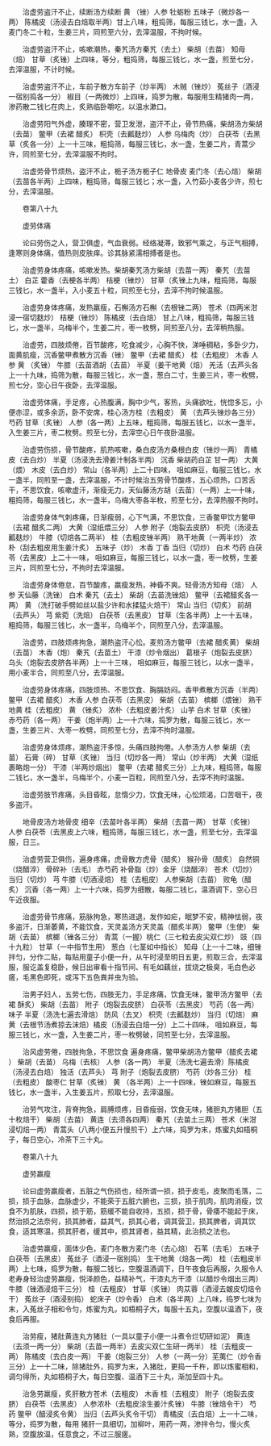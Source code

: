 <!-- { "loadSidebar": true } -->
　　治虚劳盗汗不止，续断汤方续断 黄 （锉）人参 牡蛎粉 五味子（微炒各一两） 陈橘皮（汤浸去白焙取半两）甘上八味，粗捣筛，每服三钱匕，水一盏，入麦门冬二十粒，生姜三片，同煎至六分，去滓温服，不拘时候。

　　治虚劳盗汗不止，咳嗽潮热，秦艽汤方秦艽（去土） 柴胡（去苗） 知母（焙） 甘草（炙锉）上四味，等分，粗捣筛，每服三钱匕，水一盏，煎至七分，去滓温服，不计时候。

　　治虚劳盗汗不止，车前子散方车前子（炒半两） 木贼（锉炒） 菟丝子（酒浸一宿别捣各一分） 椒目（一两微炒）上四味，捣罗为散，每服用生精猪肉一两，渗药散二钱匕在肉上，炙熟临卧嚼吃，以温水漱口。

　　治虚劳阳气外虚，腠理不密，营卫发泄，盗汗不止，骨节热痛，柴胡汤方柴胡（去苗） 鳖甲（去裙 醋炙） 枳壳（去瓤麸炒） 人参 乌梅肉（炒） 白茯苓（去黑草（炙各一分）上一十三味，粗捣筛，每服三钱匕，水一盏，生姜二片，青蒿少许，同煎至七分，去滓温服不拘时。

　　治虚劳骨节烦热，盗汗不止，栀子汤方栀子仁 地骨皮 麦门冬（去心焙） 柴胡（去苗各半两）上四味，粗捣筛，每服三钱匕；水一盏，入竹茹小麦各少许，煎七分，去滓温服。

　　卷第八十九

　　虚劳体痛

　　论曰劳伤之人，营卫俱虚，气血衰弱。经络凝滞，致邪气乘之，与正气相搏，逢寒则身体痛，值热则皮肤痒。诊其脉紧濡相搏者是也。

　　治虚劳身体疼痛，咳嗽发热。柴胡秦艽汤方柴胡（去苗一两） 秦艽（去苗土） 白芷 藿香（去梗各半两） 桔梗（锉炒） 甘草（炙锉上九味，粗捣筛，每服三钱匕，水一盏半，入小麦五十粒，同煎至七分，去滓不拘时候温服。

　　治虚劳身体疼痛，发热羸瘦，石槲汤方石槲（去根锉二两） 苍术（四两米泔浸一宿切麸炒） 桔梗（锉炒） 陈橘皮（去白焙） 甘上八味，粗捣筛，每服三钱匕，水一盏半，乌梅半个，生姜二片，枣一枚劈，同煎至八分，去滓稍热服。

　　治虚劳，四肢烦倦，百节酸疼，吃食减少，心胸不快，涕唾稠粘，多卧少力，面黄肌瘦，沉香鳖甲煮散方沉香（锉） 鳖甲（去裙 醋炙） 桂（去粗皮） 木香 人参 黄 （炙锉） 牛膝（去苗酒胡（去苗） 半夏（姜干地黄（焙） 羌活（去芦头各上一十九味，捣筛为散，每服三钱匕，水一盏，葱白二寸，生姜三片，枣一枚劈，煎七分，空心日午夜卧，去滓温服。

　　治虚劳体痛，手足疼，心热腹满，胸中少气，客热，头痛欲吐，恍惚多忘，小便赤涩，或多余沥，卧不安席，桂心汤方桂（去粗皮） 黄 （去芦头锉炒各三分） 芍药 甘草（炙锉） 人参（各一两）上五味，粗捣筛，每服五钱匕，以水一盏半，入生姜三片，枣二枚劈。煎至七分，去滓空心日午夜卧温服。

　　治虚劳伤损，骨节酸疼，肌热咳嗽，桑白皮汤方桑根白皮（锉炒一两） 青橘皮（去白炒） 半夏（汤浸洗去滑姜汁制各半两） 沉香 柴胡药白芷 甘一两） 大黄（煨） 木皮（去白炒） 常山（各半两）上二十四味， 咀如麻豆，每服三钱匕，水一盏半，同煎至一盏，去滓温服，不计时候治五劳骨节酸疼，五心烦热，口苦舌干，不思饮食，咳嗽虚汗，渐瘦无力，天仙藤汤方胡（去苗）（一两）上一十味，粗捣筛，每服三钱匕，水一盏半，乌梅大枣各半枚，煎至七分，去滓热服不拘时。

　　治虚劳身体气刺疼痛，日渐瘦弱，心下气满，不思饮食，三香鳖甲饮方鳖甲（去裙 醋炙二两） 大黄（湿纸煨三分） 人参 附子（炮裂去皮脐） 枳壳（汤浸去瓤麸炒） 牛膝（切焙各二两半） 桂（去粗皮锉半两） 熟干地黄（一两半炒） 浓朴（刮去粗皮用生姜汁炙） 五味子（炒） 木香 丁香 当归（切炒） 白术 芍药 白茯苓（去黑皮）上二十一味， 咀如麻豆，每服三钱匕，以水一盏，枣一枚劈，生姜三片，同煎至七分，不拘时去滓温服。

　　治虚劳身体倦怠，百节酸疼，羸瘦发热，神昏不爽。轻骨汤方知母（焙） 人参 天仙藤（洗锉） 白术 秦艽（去土） 柴胡（去苗洗锉焙） 鳖甲（去裙醋炙各一两） 黄 （洗打破手劈如丝以盐少许和水揉猛火焙干） 常山 当归（切炙） 前胡（去芦头） 芎 紫菀（洗焙） 白茯苓（去黑皮） 甘草（生各半两）上一十五味，粗捣筛，每服三钱匕，水一盏半，乌梅半个，同煎至八分，去滓温服。

　　治虚劳，四肢烦疼拘急，潮热盗汗心忪。麦煎汤方鳖甲（去裙 醋炙黄） 柴胡（去苗） 木香（炮） 秦艽（去苗土） 干漆（炒令烟出） 葛根子（炮裂去皮脐） 乌头（炮裂去皮脐各半两）上一十三味， 咀如麻豆，每服三钱匕，以水一盏半，用小麦半合，同煎至八分，去滓温服。

　　治虚劳身体疼痛，四肢烦热、不思饮食、胸膈妨闷。香甲煮散方沉香（半两） 鳖甲（去裙 醋炙） 木香 人参 白茯苓（去黑皮） 柴胡（去苗） 槟榔（煨锉） 熟干地黄 桂（去粗皮） 黄 （锉炙） 浓朴（去粗皮姜汁炙） 山芋 白术 甘草（炙锉） 赤芍药（各一两） 干姜（炮半两）上一十六味，捣罗为散，每服三钱匕，水一盏，生姜三片、大枣一枚劈，同煎至七分，去滓不拘时温服。

　　治虚劳身体烦疼，潮热盗汗多惊，头痛四肢拘倦。人参汤方人参 柴胡（去苗） 石膏（碎） 甘草（炙锉） 当归（切炒各一两） 常山（炒半两） 大黄（湿纸裹略炮一分） 干漆（半两炒烟出） 鳖甲（去裙 醋炙三分）上九味，粗捣筛，每服二钱匕，水一盏半，乌梅半个，小麦一百粒，同煎至八分，去滓不拘时温服。

　　治虚劳肢节疼痛，头目昏眩，怠惰少力，饮食无味，心忪烦渴，口苦咽干，夜多盗汗。

　　地骨皮汤方地骨皮 细辛（去苗叶各半两） 柴胡（去苗一两） 甘草（炙锉） 人参 白茯苓（去黑皮上六味，粗捣筛，每服三钱匕，水一盏，煎至七分，去滓温服，日三。

　　治虚劳营卫俱伤，遍身疼痛，虎骨散方虎骨（醋炙） 猴孙骨（醋炙） 自然铜（烧醋淬） 骨碎补（去毛） 赤芍药 补骨脂（炒）金牙（烧醋淬） 苍术（切炒） 当归（切炒） 芎 牛膝（切酒浸焙） 桂（去粗皮） 人参柴胡（去苗） 败龟（醋炙） 沉香（各一两）上一十六味，捣罗为细散，每服二钱匕，温酒调下，空心日午近夜服。

　　治虚劳骨节疼痛，筋脉拘急，寒热进退，发作如疟，眠梦不安，精神怯弱，夜多盗汗，日渐萎黄，不能饮食，天灵盖汤方天灵盖（醋炙半两） 鳖甲（生使） 柴胡（去苗） 槟榔（锉各三分） 青蒿（一握）桃仁（三七粒去皮尖双仁炒） 豉（四十九粒） 甘草（一中指节生用） 葱白（七茎如中指长） 知母（上一十二味，细锉拌匀，分作二贴，每贴用童子小便一升，从午时浸至明日五更，煎取三合，去滓温服，服讫盖复稳卧，候日出审看十指节间、有毛如藕丝，拔烧之极臭，毛白色必瘥，毛黑色即死，或泻下五色粪并虫为验。

　　治男子妇人，五劳七伤，四肢无力，手足疼痛，饮食无味，鳖甲汤方鳖甲（去裙 酥炙） 柴胡（去苗） 附子（炮裂去皮脐） 白茯苓（去黑皮） 芍药（各一两）味子 半夏（汤洗七遍去滑焙） 防风（去叉） 枳壳（去瓤麸炒） 当归（切焙） 麻黄（去根节汤煮掠去沫焙）橘皮（汤浸去白焙一分）上二十四味， 咀如麻豆，每服三钱匕，水一盏，入生姜二片，枣一枚劈破，同煎至七分，去滓温服。

　　治风虚劳倦，四肢拘急，不思饮食 遍身疼痛，鳖甲柴胡汤方鳖甲（醋炙去裙 ） 柴胡（去苗） 乌梅（去核） 人参（各一两） 半夏（汤洗七遍去滑）陈橘皮（汤浸去白焙） 独活（去芦头） 芎 附子（炮裂去皮脐） 芍药（炒各三分） 桂（去粗皮） 酸枣仁 甘草（炙锉） 黄 （各半两）上一十四味，锉如麻豆，每服五钱匕，水一盏半，入生姜五片，煎取七分，去滓温服。

　　治劳气攻注，背脊拘急，肩膊烦疼，目昏瘦弱，饮食无味，猪胆丸方猪胆（五十枚焙干） 柴胡（去苗） 黄连（去须各四两） 秦艽（去苗土三两） 苍术（米泔浸切焙一两） 青蒿头（八两小便五升慢煎干）上六味，捣罗为末，炼蜜丸如梧桐子，每日空心，冷茶下三十丸。

　　卷第八十九

　　虚劳羸瘦

　　论曰虚劳羸瘦者，五脏之气伤损也，经所谓一损，损于皮毛，皮聚而毛落，二损，损于血脉，血脉虚少，不能荣于五脏六腑也，三损，损于肌肉，肌肉消瘦，饮食不为肌肤，四损，损于筋，筋缓不能自收持，五损，损于骨，骨痿不能起于床，然治损之法奈何，损其肺者，益其气，损其心者，调其营卫，损其脾者，调其饮食，适其寒温，损其肝者，缓其中，损其肾者，益其精，此治损之法也。

　　治虚劳羸瘦，面体少色，麦门冬散方麦门冬（去心焙） 石苇（去毛） 五味子 白茯苓（去黑皮） 菟丝子（酒浸一宿别捣） 生干地黄（焙各一两） 桂（去粗皮半两）上七味，捣罗为散，每服二钱匕，空腹温酒调下，日午夜食后再服，久服令人老寿身轻治虚劳羸瘦，悦泽颜色，益精补气，干漆丸方干漆（以醋炒令烟出三两） 牛膝（锉酒浸焙干三分） 桂（去粗皮） 甘草（炙锉） 肉苁蓉（酒浸去皴皮切焙令干） 菟丝子（酒浸别捣） 蛇床子（炒令香） 白术（各半两）上八味，捣罗七味为末，入菟丝子相和令匀，炼蜜为丸，如梧桐子大，每服十五丸，空腹以温酒下，夜食后再服。

　　治劳瘦，猪肚黄连丸方猪肚（一具以童子小便一斗煮令烂切研如泥） 黄连（去须一两一分） 柴胡（去苗一两半）去皮尖双仁生研一两半） 桂（去粗皮一两） 陈橘皮（去白皮一两） 干姜（炮裂三分） 人参（一两一分）芜荑仁（炒令香三分）上一十二味，除猪肚外，捣罗为末，入猪肚，更捣一千杵，即以炼蜜相和，调匀得所，丸如梧桐子大，每日空腹、温酒下三十丸，渐加至四十丸。

　　治急劳羸瘦，炙肝散方苍术（去粗皮） 木香 桂（去粗皮） 附子（炮裂去皮脐） 白茯苓（去黑皮） 人参浓朴（去粗皮涂生姜汁炙锉） 牛膝（锉焙令干） 芍药 鳖甲（醋浸炙令黄） 当归（去芦头炙令干切） 青橘皮（去白焙）上一十二味，等分，捣罗为散，每用 猪肝一具细切，加柳叶，用药一两，渗拌令匀，慢火炙熟，空腹放温，任意食之，不过三服瘥。

